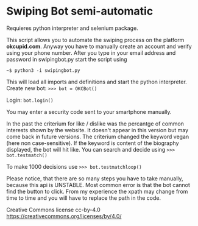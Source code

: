 # Swiping Bot semi-automatic

Requieres python interpreter and selenium package.

This script allows you to automate the swiping process on the platform **okcupid.com**. Anyway you have to manually create an account and verify using your phone number. After you type in your email address and password in swipingbot.py start the script using 

`~$ python3 -i swipingbot.py`

This will load all imports and definitions and start the python interpreter.
Create new bot:
`>>> bot = OKCBot()`

Login:
`bot.login()`

You may enter a security code sent to your smartphone manually. 

In the past the criterium for like / dislike was the percantge of common interests shown by the website. It doesn't appear in this version but may come back in future versions.
The criterium changed the keyword vegan (here non case-sensitive). If the keyword is content of the biography displayed, the bot will hit like. You can search and decide using
`>>> bot.testmatch()`

To make 1000 decisions use
`>>> bot.testmatchloop()`


Please notice, that there are so many steps you have to take manually, because this api is UNSTABLE. Most common error is that the bot cannot find the button to click. From my experience the xpath may change from time to time and you will have to replace the path in the code.


Creative Commons license cc-by-4.0
https://creativecommons.org/licenses/by/4.0/
